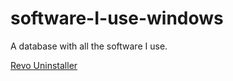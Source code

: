 # software-I-use-windows
A database with all the software I use.

[Revo Uninstaller](http://www.revouninstaller.com/)
